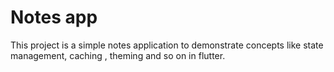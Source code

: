 # Notes app
This project is a simple notes application to demonstrate concepts like state management, caching , theming and so on in flutter.
